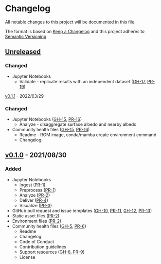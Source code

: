 Changelog
=========

All notable changes to this project will be documented in this file.

The format is based on [Keep a Changelog](https://keepachangelog.com/en/1.0.0/)
and this project adheres to [Semantic Versioning](https://semver.org/spec/v2.0.0.html).

[Unreleased]
------------

### Changed

* Jupyter Notebooks
  * Validate - replicate results with an independent dataset ([GH-17], [PR-19])

[v0.1.1] - 2022/03/29

### Changed

* Jupyter Notebooks ([GH-15], [PR-16])
  * Analyze - disaggregate surface albedo and nearby albedo
* Community health files ([GH-15], [PR-16])
  * Readme - ROM image, conda/mamba create environment command
  * Changelog


[v0.1.0] - 2021/08/30
---------------------

### Added

* Jupyter Notebooks
  * Ingest ([PR-1])
  * Preprocess ([PR-1])
  * Analyze ([PR-2])
  * Deliver ([PR-4])
  * Visualize ([PR-3])
* GitHub pull request and issue templates ([GH-10], [PR-11], [GH-12], [PR-13])
* Static asset files ([PR-2])
* Environment files ([PR-2])
* Community health files ([GH-5], [PR-6])
  * Readme
  * Changelog
  * Code of Conduct
  * Contribution guidelines
  * Support resources ([GH-8], [PR-9])
  * License

<!-- Definitions -->

[PR-1]: https://github.com/ReflectiveEarth/reflective-potential/pull/1
[PR-2]: https://github.com/ReflectiveEarth/reflective-potential/pull/2
[PR-3]: https://github.com/ReflectiveEarth/reflective-potential/pull/3
[PR-4]: https://github.com/ReflectiveEarth/reflective-potential/pull/4
[GH-5]: https://github.com/ReflectiveEarth/reflective-potential/issues/5
[PR-6]: https://github.com/ReflectiveEarth/reflective-potential/pull/6
[GH-8]: https://github.com/ReflectiveEarth/reflective-potential/issues/8
[PR-9]: https://github.com/ReflectiveEarth/reflective-potential/pull/9
[GH-10]: https://github.com/ReflectiveEarth/reflective-potential/issues/10
[PR-11]: https://github.com/ReflectiveEarth/reflective-potential/pull/11
[GH-12]: https://github.com/ReflectiveEarth/reflective-potential/issues/12
[PR-13]: https://github.com/ReflectiveEarth/reflective-potential/pull/13
[GH-15]: https://github.com/ReflectiveEarth/reflective-potential/issues/15
[PR-16]: https://github.com/ReflectiveEarth/reflective-potential/pull/16
[GH-17]: https://github.com/ReflectiveEarth/reflective-potential/issues/17
[PR-19]: https://github.com/ReflectiveEarth/reflective-potential/pull/19

[Unreleased]: https://github.com/ReflectiveEarth/reflective-potential/compare/v0.1.1...HEAD
[v0.1.1]: https://github.com/ReflectiveEarth/reflective-potential/releases/tag/v0.1.1
[v0.1.0]: https://github.com/ReflectiveEarth/reflective-potential/releases/tag/v0.1.0
